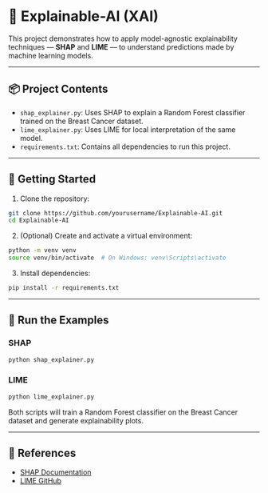 # 🧠 Explainable-AI (XAI)

This project demonstrates how to apply model-agnostic explainability techniques — **SHAP** and **LIME** — to understand predictions made by machine learning models.

---

## 📦 Project Contents

- `shap_explainer.py`: Uses SHAP to explain a Random Forest classifier trained on the Breast Cancer dataset.
- `lime_explainer.py`: Uses LIME for local interpretation of the same model.
- `requirements.txt`: Contains all dependencies to run this project.

---

## 🚀 Getting Started

1. Clone the repository:

```bash
git clone https://github.com/yourusername/Explainable-AI.git
cd Explainable-AI
```

2. (Optional) Create and activate a virtual environment:

```bash
python -m venv venv
source venv/bin/activate  # On Windows: venv\Scripts\activate
```

3. Install dependencies:

```bash
pip install -r requirements.txt
```

---

## 🧪 Run the Examples

### SHAP

```bash
python shap_explainer.py
```

### LIME

```bash
python lime_explainer.py
```

Both scripts will train a Random Forest classifier on the Breast Cancer dataset and generate explainability plots.

---

## 📃 References

- [SHAP Documentation](https://shap.readthedocs.io/en/latest/)
- [LIME GitHub](https://github.com/marcotcr/lime)

